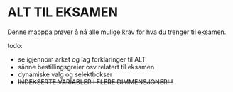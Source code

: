 # ALT TIL EKSAMEN
Denne mapppa prøver å nå alle mulige krav for hva du trenger til eksamen.

todo:

* se igjennom arket og lag forklaringer til ALT
* sånne bestillingsgreier osv relatert til eksamen
* dynamiske valg og selektbokser
* ~~INDEKSERTE VARIABLER I FLERE DIMMENSJONER!!!~~